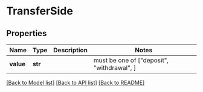 # TransferSide


## Properties
Name | Type | Description | Notes
------------ | ------------- | ------------- | -------------
**value** | **str** |  |  must be one of ["deposit", "withdrawal", ]

[[Back to Model list]](../README.md#documentation-for-models) [[Back to API list]](../README.md#documentation-for-api-endpoints) [[Back to README]](../README.md)


